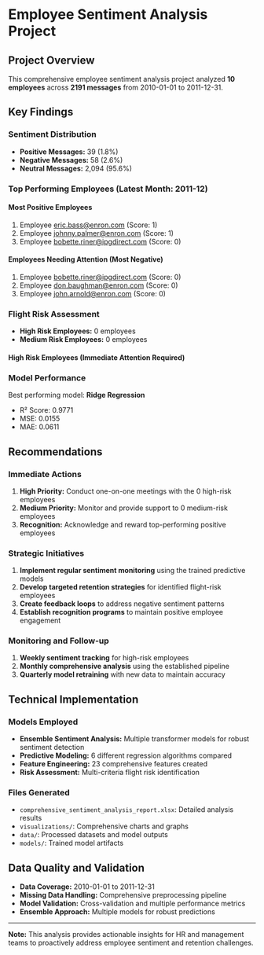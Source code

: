# Employee Sentiment Analysis Project

## Project Overview
This comprehensive employee sentiment analysis project analyzed **10 employees** across **2191 messages** from 2010-01-01 to 2011-12-31.

## Key Findings

### Sentiment Distribution
- **Positive Messages:** 39 (1.8%)
- **Negative Messages:** 58 (2.6%)
- **Neutral Messages:** 2,094 (95.6%)

### Top Performing Employees (Latest Month: 2011-12)

#### Most Positive Employees
1. Employee eric.bass@enron.com (Score: 1)
2. Employee johnny.palmer@enron.com (Score: 1)
3. Employee bobette.riner@ipgdirect.com (Score: 0)

#### Employees Needing Attention (Most Negative)
1. Employee bobette.riner@ipgdirect.com (Score: 0)
2. Employee don.baughman@enron.com (Score: 0)
3. Employee john.arnold@enron.com (Score: 0)

### Flight Risk Assessment
- **High Risk Employees:** 0 employees
- **Medium Risk Employees:** 0 employees

#### High Risk Employees (Immediate Attention Required)

### Model Performance
Best performing model: **Ridge Regression**
- R² Score: 0.9771
- MSE: 0.0155
- MAE: 0.0611

## Recommendations

### Immediate Actions
1. **High Priority:** Conduct one-on-one meetings with the 0 high-risk employees
2. **Medium Priority:** Monitor and provide support to 0 medium-risk employees
3. **Recognition:** Acknowledge and reward top-performing positive employees

### Strategic Initiatives
1. **Implement regular sentiment monitoring** using the trained predictive models
2. **Develop targeted retention strategies** for identified flight-risk employees
3. **Create feedback loops** to address negative sentiment patterns
4. **Establish recognition programs** to maintain positive employee engagement

### Monitoring and Follow-up
1. **Weekly sentiment tracking** for high-risk employees
2. **Monthly comprehensive analysis** using the established pipeline
3. **Quarterly model retraining** with new data to maintain accuracy

## Technical Implementation

### Models Employed
- **Ensemble Sentiment Analysis:** Multiple transformer models for robust sentiment detection
- **Predictive Modeling:** 6 different regression algorithms compared
- **Feature Engineering:** 23 comprehensive features created
- **Risk Assessment:** Multi-criteria flight risk identification

### Files Generated
- `comprehensive_sentiment_analysis_report.xlsx`: Detailed analysis results
- `visualizations/`: Comprehensive charts and graphs
- `data/`: Processed datasets and model outputs
- `models/`: Trained model artifacts

## Data Quality and Validation
- **Data Coverage:** 2010-01-01 to 2011-12-31
- **Missing Data Handling:** Comprehensive preprocessing pipeline
- **Model Validation:** Cross-validation and multiple performance metrics
- **Ensemble Approach:** Multiple models for robust predictions

---

**Note:** This analysis provides actionable insights for HR and management teams to proactively address employee sentiment and retention challenges.
